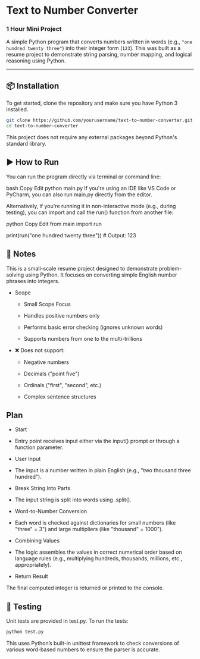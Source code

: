 # Text to Number Converter

### 1 Hour Mini Project

A simple Python program that converts numbers written in words (e.g., `"one hundred twenty three"`) into their integer form (`123`). This was built as a resume project to demonstrate string parsing, number mapping, and logical reasoning using Python.

---

## 📦 Installation

To get started, clone the repository and make sure you have Python 3 installed.

```bash
git clone https://github.com/yourusername/text-to-number-converter.git
cd text-to-number-converter
```
This project does not require any external packages beyond Python's standard library.

## ▶️ How to Run
You can run the program directly via terminal or command line:

bash
Copy
Edit
python main.py
If you're using an IDE like VS Code or PyCharm, you can also run main.py directly from the editor.

Alternatively, if you're running it in non-interactive mode (e.g., during testing), you can import and call the run() function from another file:

python
Copy
Edit
from main import run

print(run("one hundred twenty three"))  # Output: 123
## 📄 Notes
This is a small-scale resume project designed to demonstrate problem-solving using Python. It focuses on converting simple English number phrases into integers.

- Scope
  - Small Scope Focus

  - Handles positive numbers only

  - Performs basic error checking (ignores unknown words)

  - Supports numbers from one to the multi-trillions

- ❌ Does not support:

  - Negative numbers

  - Decimals ("point five")

  - Ordinals ("first", "second", etc.)

  - Complex sentence structures

## Plan

- Start

- Entry point receives input either via the input() prompt or through a function parameter.

- User Input

- The input is a number written in plain English (e.g., "two thousand three hundred").

- Break String Into Parts

- The input string is split into words using .split().

- Word-to-Number Conversion

- Each word is checked against dictionaries for small numbers (like "three" = 3") and large multipliers (like "thousand" = 1000").

- Combining Values

- The logic assembles the values in correct numerical order based on language rules (e.g., multiplying hundreds, thousands, millions, etc., appropriately).

- Return Result

The final computed integer is returned or printed to the console.

## 🧪 Testing
Unit tests are provided in test.py. To run the tests:

```bash 
python test.py 
```
This uses Python’s built-in unittest framework to check conversions of various word-based numbers to ensure the parser is accurate.